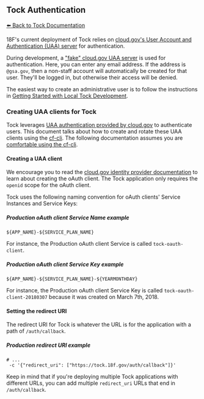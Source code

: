 ## Tock Authentication

[:arrow_left: Back to Tock Documentation](../docs)

18F's current deployment of Tock relies on
[cloud.gov's User Account and Authentication (UAA) server][UAA] for
authentication.

During development, a ["fake" cloud.gov UAA server][fakeUAA] is used for
authentication. Here, you can enter any email address. If the
address is `@gsa.gov`, then a non-staff account will automatically
be created for that user. They'll be logged in, but otherwise their access
will be denied.

The easiest way to create an administrative user is to follow the instructions
in [Getting Started with Local Tock
Development](local-development.md#getting-started-with-local-tock-development).

[UAA]: https://cloud.gov/docs/apps/leveraging-authentication/
[fakeUAA]: http://cg-django-uaa.readthedocs.io/en/latest/quickstart.html#using-the-fake-cloud-gov-server

### Creating UAA clients for Tock

Tock leverages [UAA authentication provided by cloud.gov][cg-uaa-auth] to
authenticate users. This document talks about how to create and rotate these UAA
clients using the [cf-cli][]. The following documentation assumes you are
[comfortable using the cf-cli][cf-cli-docs].

[cf-cli]: https://github.com/cloudfoundry/cli
[cf-cli-docs]: https://docs.cloudfoundry.org/cf-cli/install-go-cli.html

#### Creating a UAA client

We encourage you to read the [cloud.gov identity provider documentation][cg-uaa-auth] to learn
about creating the oAuth client. The Tock application only requires the `openid`
scope for the oAuth client.

Tock uses the following naming convention for oAuth clients' Service Instances
and Service Keys:

##### Production oAuth client Service Name example

```shell
${APP_NAME}-${SERVICE_PLAN_NAME}
```

For instance, the Production oAuth client Service is called `tock-oauth-client`.

##### Production oAuth client Service Key example

```shell
${APP_NAME}-${SERVICE_PLAN_NAME}-${YEARMONTHDAY}
```

For instance, the Production oAuth client Service Key is called
`tock-oauth-client-20180307` because it was created on March 7th, 2018.

[cg-uaa-auth]: https://cloud.gov/docs/services/cloud-gov-identity-provider/

#### Setting the redirect URI

The redirect URI for Tock is whatever the URL is for the application with a path
of `/auth/callback`.

##### Production redirect URI example

```shell
# ...
 -c '{"redirect_uri": ["https://tock.18f.gov/auth/callback"]}'
```

Keep in mind that if you're deploying multiple Tock applications with different
URLs, you can add multiple `redirect_uri` URLs that end in `/auth/callback`.
